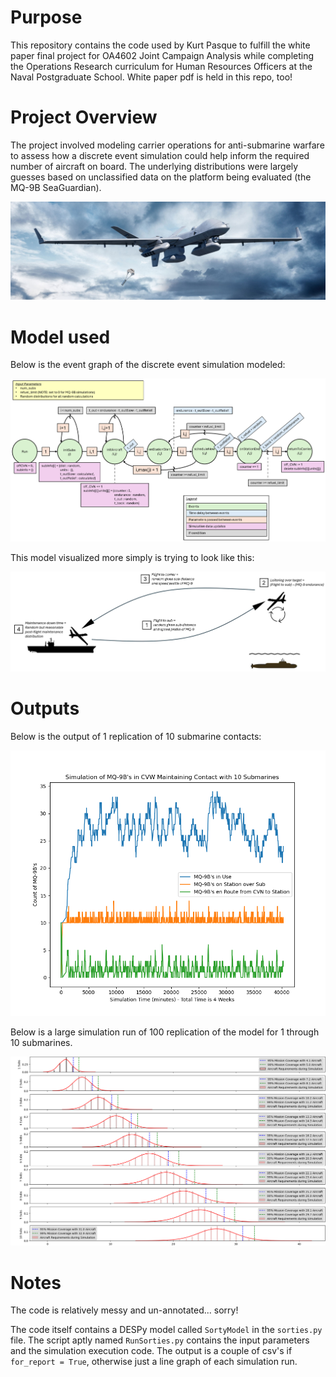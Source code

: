# Purpose

This repository contains the code used by Kurt Pasque to fulfill the white paper final project for OA4602 Joint Campaign Analysis while completing the Operations Research curriculum for Human Resources Officers at the Naval Postgraduate School. White paper pdf is held in this repo, too!

# Project Overview

The project involved modeling carrier operations for anti-submarine warfare to assess how a discrete event simulation could help inform the required number of aircraft on board. The underlying distributions were largely guesses based on unclassified data on the platform being evaluated (the MQ-9B SeaGuardian). 

![](images/mq9_dropping_buoy.jpg)

# Model used

Below is the event graph of the discrete event simulation modeled:

![](images/event_graph.png)

This model visualized more simply is trying to look like this:

![](images/ASW%20ops.png)

# Outputs

Below is the output of 1 replication of 10 submarine contacts:

![](images/one_simulation_run.png)

Below is a large simulation run of 100 replication of the model for 1 through 10 submarines. 

![](images/simulation_histograms.png)

# Notes

The code is relatively messy and un-annotated... sorry!

The code itself contains a DESPy model called `SortyModel` in the `sorties.py` file. The script aptly named `RunSorties.py` contains the input parameters and the simulation execution code. The output is a couple of csv's if `for_report = True`, otherwise just a line graph of each simulation run. 
